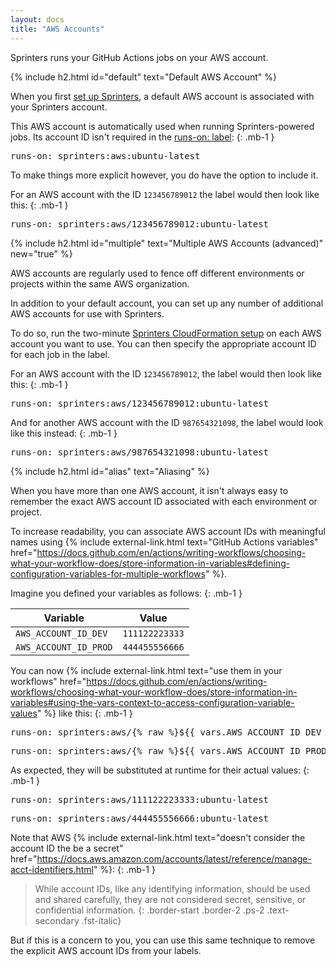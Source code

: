 ```yaml
---
layout: docs
title: "AWS Accounts"
---
```


Sprinters runs your GitHub Actions jobs on your AWS account.

{% include h2.html id="default" text="Default AWS Account" %}

When you first [set up Sprinters](/docs/setup), a default AWS account is associated with your Sprinters account.

This AWS account is automatically used when running Sprinters-powered jobs. Its account ID isn't required in the [runs-on: label](/docs/label#account):
{: .mb-1 }
<div class="alert alert-info font-monospace p-0 mb-3 position-relative" role="alert">
    <pre class="mb-0 p-2 fs-7">runs-on: sprinters:aws:ubuntu-latest</pre>
</div>

To make things more explicit however, you do have the option to include it.

For an AWS account with the ID `123456789012` the label would then look like this:
{: .mb-1 }
<div class="alert alert-info font-monospace p-0 mb-3 position-relative" role="alert">
    <pre class="mb-0 p-2 fs-7">runs-on: sprinters:aws<span class="fw-bold fst-italic text-warning">/123456789012</span>:ubuntu-latest</pre>
</div>


{% include h2.html id="multiple" text="Multiple AWS Accounts (advanced)" new="true" %}

AWS accounts are regularly used to fence off different environments or projects within the same AWS organization.

In addition to your default account, you can set up any number of additional AWS accounts for use with Sprinters.

To do so, run the two-minute [Sprinters CloudFormation setup](https://us-east-1.console.aws.amazon.com/cloudformation/home?region=us-east-1#/stacks/create/review?templateURL=https://s3.us-east-1.amazonaws.com/sprinters/sprinters-setup.yml&stackName=Sprinters)
on each AWS account you want to use. You can then specify the appropriate account ID for each job in the label.

For an AWS account with the ID `123456789012`, the label would then look like this:
{: .mb-1 }
<div class="alert alert-info font-monospace p-0 mb-3 position-relative" role="alert">
    <pre class="mb-0 p-2 fs-7">runs-on: sprinters:aws<span class="fw-bold fst-italic text-warning">/123456789012</span>:ubuntu-latest</pre>
</div>

And for another AWS account with the ID `987654321098`, the label would look like this instead:
{: .mb-1 }
<div class="alert alert-info font-monospace p-0 mb-3 position-relative" role="alert">
    <pre class="mb-0 p-2 fs-7">runs-on: sprinters:aws<span class="fw-bold fst-italic text-warning">/987654321098</span>:ubuntu-latest</pre>
</div>


{% include h2.html id="alias" text="Aliasing" %}

When you have more than one AWS account, it isn't always easy to remember the exact AWS account ID associated with each environment or project.

To increase readability, you can associate AWS account IDs with meaningful names using {% include external-link.html text="GitHub Actions variables" href="https://docs.github.com/en/actions/writing-workflows/choosing-what-your-workflow-does/store-information-in-variables#defining-configuration-variables-for-multiple-workflows" %}.

Imagine you defined your variables as follows:
{: .mb-1 }
<div class="table-responsive">
    <table class="table table-bordered">
        <thead>
        <tr class="table-active">
            <th>Variable</th>
            <th>Value</th>
        </tr>
        </thead>
        <tbody>
        <tr>
            <td><code>AWS_ACCOUNT_ID_DEV</code></td>
            <td><code>111122223333</code></td>
        </tr>
        <tr>
            <td><code>AWS_ACCOUNT_ID_PROD</code></td>
            <td><code>444455556666</code></td>
        </tr>
        </tbody>
    </table>
</div>

You can now {% include external-link.html text="use them in your workflows" href="https://docs.github.com/en/actions/writing-workflows/choosing-what-your-workflow-does/store-information-in-variables#using-the-vars-context-to-access-configuration-variable-values" %} like this:
{: .mb-1 }
<div class="alert alert-info font-monospace p-0 mb-1 position-relative" role="alert">
    <pre class="mb-0 p-2 fs-7">runs-on: sprinters:aws/<span class="fw-bold fst-italic text-warning">{% raw %}${{ vars.AWS_ACCOUNT_ID_DEV }}{% endraw %}</span>:ubuntu-latest</pre>
</div>

<div class="alert alert-info font-monospace p-0 mb-3 position-relative" role="alert">
    <pre class="mb-0 p-2 fs-7">runs-on: sprinters:aws/<span class="fw-bold fst-italic text-warning">{% raw %}${{ vars.AWS_ACCOUNT_ID_PROD }}{% endraw %}</span>:ubuntu-latest</pre>
</div>

As expected, they will be substituted at runtime for their actual values:
{: .mb-1 }
<div class="alert alert-info font-monospace p-0 mb-1 position-relative" role="alert">
    <pre class="mb-0 p-2 fs-7">runs-on: sprinters:aws/<span class="fw-bold fst-italic text-warning">111122223333</span>:ubuntu-latest</pre>
</div>

<div class="alert alert-info font-monospace p-0 mb-3 position-relative" role="alert">
    <pre class="mb-0 p-2 fs-7">runs-on: sprinters:aws/<span class="fw-bold fst-italic text-warning">444455556666</span>:ubuntu-latest</pre>
</div>

Note that AWS {% include external-link.html text="doesn't consider the account ID the be a secret" href="https://docs.aws.amazon.com/accounts/latest/reference/manage-acct-identifiers.html" %}:
{: .mb-1 }
> While account IDs, like any identifying information, should be used and shared carefully, they are not considered secret, sensitive, or confidential information.
{: .border-start .border-2 .ps-2 .text-secondary .fst-italic}

But if this is a concern to you, you can use this same technique to remove the explicit AWS account IDs from your labels.

